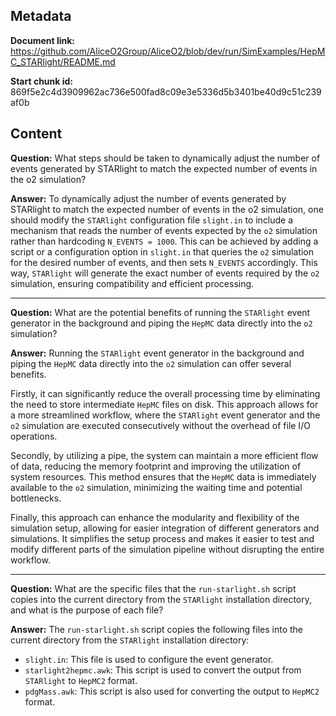 ## Metadata

**Document link:** https://github.com/AliceO2Group/AliceO2/blob/dev/run/SimExamples/HepMC_STARlight/README.md

**Start chunk id:** 869f5e2c4d3909962ac736e500fad8c09e3e5336d5b3401be40d9c51c239af0b

## Content

**Question:** What steps should be taken to dynamically adjust the number of events generated by STARlight to match the expected number of events in the o2 simulation?

**Answer:** To dynamically adjust the number of events generated by STARlight to match the expected number of events in the o2 simulation, one should modify the `STARlight` configuration file `slight.in` to include a mechanism that reads the number of events expected by the `o2` simulation rather than hardcoding `N_EVENTS = 1000`. This can be achieved by adding a script or a configuration option in `slight.in` that queries the `o2` simulation for the desired number of events, and then sets `N_EVENTS` accordingly. This way, `STARlight` will generate the exact number of events required by the `o2` simulation, ensuring compatibility and efficient processing.

---

**Question:** What are the potential benefits of running the `STARlight` event generator in the background and piping the `HepMC` data directly into the `o2` simulation?

**Answer:** Running the `STARlight` event generator in the background and piping the `HepMC` data directly into the `o2` simulation can offer several benefits. 

Firstly, it can significantly reduce the overall processing time by eliminating the need to store intermediate `HepMC` files on disk. This approach allows for a more streamlined workflow, where the `STARlight` event generator and the `o2` simulation are executed consecutively without the overhead of file I/O operations.

Secondly, by utilizing a pipe, the system can maintain a more efficient flow of data, reducing the memory footprint and improving the utilization of system resources. This method ensures that the `HepMC` data is immediately available to the `o2` simulation, minimizing the waiting time and potential bottlenecks.

Finally, this approach can enhance the modularity and flexibility of the simulation setup, allowing for easier integration of different generators and simulations. It simplifies the setup process and makes it easier to test and modify different parts of the simulation pipeline without disrupting the entire workflow.

---

**Question:** What are the specific files that the `run-starlight.sh` script copies into the current directory from the `STARlight` installation directory, and what is the purpose of each file?

**Answer:** The `run-starlight.sh` script copies the following files into the current directory from the `STARlight` installation directory:

- `slight.in`: This file is used to configure the event generator.
- `starlight2hepmc.awk`: This script is used to convert the output from `STARlight` to `HepMC2` format.
- `pdgMass.awk`: This script is also used for converting the output to `HepMC2` format.